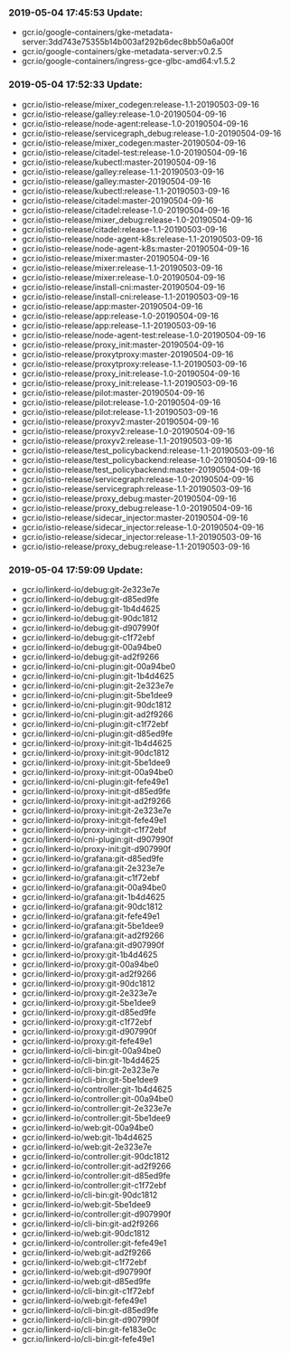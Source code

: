 ### 2019-05-04 17:45:53 Update:

- gcr.io/google-containers/gke-metadata-server:3dd743e75355b14b003af292b6dec8bb50a6a00f
- gcr.io/google-containers/gke-metadata-server:v0.2.5
- gcr.io/google-containers/ingress-gce-glbc-amd64:v1.5.2
### 2019-05-04 17:52:33 Update:

- gcr.io/istio-release/mixer_codegen:release-1.1-20190503-09-16
- gcr.io/istio-release/galley:release-1.0-20190504-09-16
- gcr.io/istio-release/node-agent:release-1.0-20190504-09-16
- gcr.io/istio-release/servicegraph_debug:release-1.0-20190504-09-16
- gcr.io/istio-release/mixer_codegen:master-20190504-09-16
- gcr.io/istio-release/citadel-test:release-1.0-20190504-09-16
- gcr.io/istio-release/kubectl:master-20190504-09-16
- gcr.io/istio-release/galley:release-1.1-20190503-09-16
- gcr.io/istio-release/galley:master-20190504-09-16
- gcr.io/istio-release/kubectl:release-1.1-20190503-09-16
- gcr.io/istio-release/citadel:master-20190504-09-16
- gcr.io/istio-release/citadel:release-1.0-20190504-09-16
- gcr.io/istio-release/mixer_debug:release-1.0-20190504-09-16
- gcr.io/istio-release/citadel:release-1.1-20190503-09-16
- gcr.io/istio-release/node-agent-k8s:release-1.1-20190503-09-16
- gcr.io/istio-release/node-agent-k8s:master-20190504-09-16
- gcr.io/istio-release/mixer:master-20190504-09-16
- gcr.io/istio-release/mixer:release-1.1-20190503-09-16
- gcr.io/istio-release/mixer:release-1.0-20190504-09-16
- gcr.io/istio-release/install-cni:master-20190504-09-16
- gcr.io/istio-release/install-cni:release-1.1-20190503-09-16
- gcr.io/istio-release/app:master-20190504-09-16
- gcr.io/istio-release/app:release-1.0-20190504-09-16
- gcr.io/istio-release/app:release-1.1-20190503-09-16
- gcr.io/istio-release/node-agent-test:release-1.0-20190504-09-16
- gcr.io/istio-release/proxy_init:master-20190504-09-16
- gcr.io/istio-release/proxytproxy:master-20190504-09-16
- gcr.io/istio-release/proxytproxy:release-1.1-20190503-09-16
- gcr.io/istio-release/proxy_init:release-1.0-20190504-09-16
- gcr.io/istio-release/proxy_init:release-1.1-20190503-09-16
- gcr.io/istio-release/pilot:master-20190504-09-16
- gcr.io/istio-release/pilot:release-1.0-20190504-09-16
- gcr.io/istio-release/pilot:release-1.1-20190503-09-16
- gcr.io/istio-release/proxyv2:master-20190504-09-16
- gcr.io/istio-release/proxyv2:release-1.0-20190504-09-16
- gcr.io/istio-release/proxyv2:release-1.1-20190503-09-16
- gcr.io/istio-release/test_policybackend:release-1.1-20190503-09-16
- gcr.io/istio-release/test_policybackend:release-1.0-20190504-09-16
- gcr.io/istio-release/test_policybackend:master-20190504-09-16
- gcr.io/istio-release/servicegraph:release-1.0-20190504-09-16
- gcr.io/istio-release/servicegraph:release-1.1-20190503-09-16
- gcr.io/istio-release/proxy_debug:master-20190504-09-16
- gcr.io/istio-release/proxy_debug:release-1.0-20190504-09-16
- gcr.io/istio-release/sidecar_injector:master-20190504-09-16
- gcr.io/istio-release/sidecar_injector:release-1.0-20190504-09-16
- gcr.io/istio-release/sidecar_injector:release-1.1-20190503-09-16
- gcr.io/istio-release/proxy_debug:release-1.1-20190503-09-16
### 2019-05-04 17:59:09 Update:

- gcr.io/linkerd-io/debug:git-2e323e7e
- gcr.io/linkerd-io/debug:git-d85ed9fe
- gcr.io/linkerd-io/debug:git-1b4d4625
- gcr.io/linkerd-io/debug:git-90dc1812
- gcr.io/linkerd-io/debug:git-d907990f
- gcr.io/linkerd-io/debug:git-c1f72ebf
- gcr.io/linkerd-io/debug:git-00a94be0
- gcr.io/linkerd-io/debug:git-ad2f9266
- gcr.io/linkerd-io/cni-plugin:git-00a94be0
- gcr.io/linkerd-io/cni-plugin:git-1b4d4625
- gcr.io/linkerd-io/cni-plugin:git-2e323e7e
- gcr.io/linkerd-io/cni-plugin:git-5be1dee9
- gcr.io/linkerd-io/cni-plugin:git-90dc1812
- gcr.io/linkerd-io/cni-plugin:git-ad2f9266
- gcr.io/linkerd-io/cni-plugin:git-c1f72ebf
- gcr.io/linkerd-io/cni-plugin:git-d85ed9fe
- gcr.io/linkerd-io/proxy-init:git-1b4d4625
- gcr.io/linkerd-io/proxy-init:git-90dc1812
- gcr.io/linkerd-io/proxy-init:git-5be1dee9
- gcr.io/linkerd-io/proxy-init:git-00a94be0
- gcr.io/linkerd-io/cni-plugin:git-fefe49e1
- gcr.io/linkerd-io/proxy-init:git-d85ed9fe
- gcr.io/linkerd-io/proxy-init:git-ad2f9266
- gcr.io/linkerd-io/proxy-init:git-2e323e7e
- gcr.io/linkerd-io/proxy-init:git-fefe49e1
- gcr.io/linkerd-io/proxy-init:git-c1f72ebf
- gcr.io/linkerd-io/cni-plugin:git-d907990f
- gcr.io/linkerd-io/proxy-init:git-d907990f
- gcr.io/linkerd-io/grafana:git-d85ed9fe
- gcr.io/linkerd-io/grafana:git-2e323e7e
- gcr.io/linkerd-io/grafana:git-c1f72ebf
- gcr.io/linkerd-io/grafana:git-00a94be0
- gcr.io/linkerd-io/grafana:git-1b4d4625
- gcr.io/linkerd-io/grafana:git-90dc1812
- gcr.io/linkerd-io/grafana:git-fefe49e1
- gcr.io/linkerd-io/grafana:git-5be1dee9
- gcr.io/linkerd-io/grafana:git-ad2f9266
- gcr.io/linkerd-io/grafana:git-d907990f
- gcr.io/linkerd-io/proxy:git-1b4d4625
- gcr.io/linkerd-io/proxy:git-00a94be0
- gcr.io/linkerd-io/proxy:git-ad2f9266
- gcr.io/linkerd-io/proxy:git-90dc1812
- gcr.io/linkerd-io/proxy:git-2e323e7e
- gcr.io/linkerd-io/proxy:git-5be1dee9
- gcr.io/linkerd-io/proxy:git-d85ed9fe
- gcr.io/linkerd-io/proxy:git-c1f72ebf
- gcr.io/linkerd-io/proxy:git-d907990f
- gcr.io/linkerd-io/proxy:git-fefe49e1
- gcr.io/linkerd-io/cli-bin:git-00a94be0
- gcr.io/linkerd-io/cli-bin:git-1b4d4625
- gcr.io/linkerd-io/cli-bin:git-2e323e7e
- gcr.io/linkerd-io/cli-bin:git-5be1dee9
- gcr.io/linkerd-io/controller:git-1b4d4625
- gcr.io/linkerd-io/controller:git-00a94be0
- gcr.io/linkerd-io/controller:git-2e323e7e
- gcr.io/linkerd-io/controller:git-5be1dee9
- gcr.io/linkerd-io/web:git-00a94be0
- gcr.io/linkerd-io/web:git-1b4d4625
- gcr.io/linkerd-io/web:git-2e323e7e
- gcr.io/linkerd-io/controller:git-90dc1812
- gcr.io/linkerd-io/controller:git-ad2f9266
- gcr.io/linkerd-io/controller:git-d85ed9fe
- gcr.io/linkerd-io/controller:git-c1f72ebf
- gcr.io/linkerd-io/cli-bin:git-90dc1812
- gcr.io/linkerd-io/web:git-5be1dee9
- gcr.io/linkerd-io/controller:git-d907990f
- gcr.io/linkerd-io/cli-bin:git-ad2f9266
- gcr.io/linkerd-io/web:git-90dc1812
- gcr.io/linkerd-io/controller:git-fefe49e1
- gcr.io/linkerd-io/web:git-ad2f9266
- gcr.io/linkerd-io/web:git-c1f72ebf
- gcr.io/linkerd-io/web:git-d907990f
- gcr.io/linkerd-io/web:git-d85ed9fe
- gcr.io/linkerd-io/cli-bin:git-c1f72ebf
- gcr.io/linkerd-io/web:git-fefe49e1
- gcr.io/linkerd-io/cli-bin:git-d85ed9fe
- gcr.io/linkerd-io/cli-bin:git-d907990f
- gcr.io/linkerd-io/cli-bin:git-fe183e0c
- gcr.io/linkerd-io/cli-bin:git-fefe49e1
